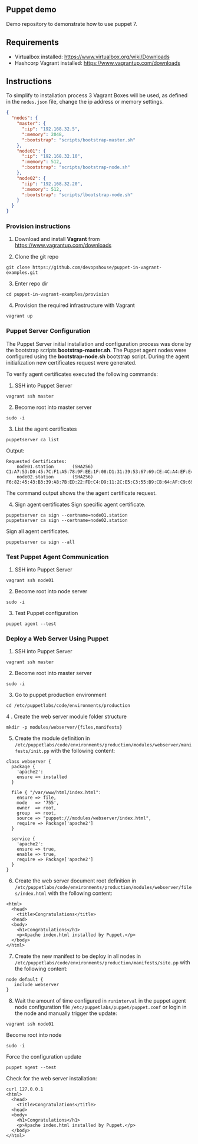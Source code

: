 ## Puppet demo
Demo repository to demonstrate how to use puppet 7.

## Requirements
* Virtualbox installed: https://www.virtualbox.org/wiki/Downloads
* Hashcorp Vagrant installed: https://www.vagrantup.com/downloads

## Instructions

To simplify to installation process 3 Vagrant Boxes will be used, as defined in the `nodes.json` file, change the ip address or memory settings.

```json
{
  "nodes": {
    "master": {
      ":ip": "192.168.32.5",
      ":memory": 2048,
      ":bootstrap": "scripts/bootstrap-master.sh"
    },
    "node01": {
      ":ip": "192.168.32.10",
      ":memory": 512,
      ":bootstrap": "scripts/bootstrap-node.sh"
    },
    "node02": {
      ":ip": "192.168.32.20",
      ":memory": 512,
      ":bootstrap": "scripts/lbootstrap-node.sh"
    }
  }
}
```

### Provision instructions

1. Download and install **Vagrant** from https://www.vagrantup.com/downloads

2. Clone the git repo
```
git clone https://github.com/devopshouse/puppet-in-vagrant-examples.git
```

3.  Enter repo dir
```
cd puppet-in-vagrant-examples/provision
```

4. Provision the required infrastructure with Vagrant
```
vagrant up
```

### Puppet Server Configuration
The Puppet Server initial installation and configuration process was done by the bootstrap scripts **bootstrap-master.sh**. The Puppet agent nodes were configured using the **bootstrap-node.sh** bootstrap script. During the agent initialization new certificates request were generated.

To verify agent certificates executed the following commands:

1. SSH into Puppet Server
```
vagrant ssh master
```

2. Become root into master server
```
sudo -i
```

3. List the agent certificates
```
puppetserver ca list
```

Output:

```
Requested Certificates:
    node01.station       (SHA256)  C1:A7:53:D0:45:7C:F1:A5:78:9F:EE:1F:08:D1:31:39:53:67:69:CE:4C:A4:EF:E4:E2:9C:5C:AA:78:5B:FE:61
    node02.station       (SHA256)  F6:82:45:43:B3:39:A8:7B:ED:22:FD:C4:D9:11:2C:E5:C3:55:B9:CB:64:AF:C9:69:27:F0:02:21:7A:CC:C9:A1
```

The command output shows the the agent certificate request.

4. Sign agent certificates
Sign specific agent certificate.

```
puppetserver ca sign --certname=node01.station
puppetserver ca sign --certname=node02.station
```

Sign all agent certificates.

```
puppetserver ca sign --all
```

### Test Puppet Agent Communication
1. SSH into Puppet Server
```
vagrant ssh node01
```

2. Become root into node server
```
sudo -i
```

3. Test Puppet configuration
```
puppet agent --test
```

### Deploy a Web Server Using Puppet
1. SSH into Puppet Server
```
vagrant ssh master
```

2. Become root into master server
```
sudo -i
```

3. Go to puppet production environment
```
cd /etc/puppetlabs/code/environments/production
```

4 . Create the web server module folder structure
```
mkdir -p modules/webserver/{files,manifests}
```

5. Create the module definition in `/etc/puppetlabs/code/environments/production/modules/webserver/manifests/init.pp` with the following content:
```
class webserver {
  package { 
    'apache2': 
    ensure => installed 
  }

  file { "/var/www/html/index.html":
    ensure => file,
    mode   => '755',
    owner  => root,
    group  => root,
    source => "puppet:///modules/webserver/index.html",
    require => Package['apache2']
  }
  
  service {
    'apache2':
    ensure => true,
    enable => true,
    require => Package['apache2']
  }
}
```

6. Create the web server document root definition in `/etc/puppetlabs/code/environments/production/modules/webserver/files/index.html` with the following content:
```
<html>
  <head>
    <title>Congratulations</title>
  <head>
  <body>
    <h1>Congratulations</h1>
    <p>Apache index.html installed by Puppet.</p>
  </body>
</html>
```

7. Create the new manifest to be deploy in all nodes in `/etc/puppetlabs/code/environments/production/manifests/site.pp` with the following content:
```
node default {
   include webserver
}
```

8. Wait the amount of time configured in `runinterval` in the puppet agent node configuration file `/etc/puppetlabs/puppet/puppet.conf` or login in the node and manually trigger the update:
```
vagrant ssh node01
```

Become root into node
```
sudo -i
```

Force the configuration update
```
puppet agent --test
```

Check for the web server installation:
```
curl 127.0.0.1
<html>
  <head>
    <title>Congratulations</title>
  <head>
  <body>
    <h1>Congratulations</h1>
    <p>Apache index.html installed by Puppet.</p>
  </body>
</html>
```
